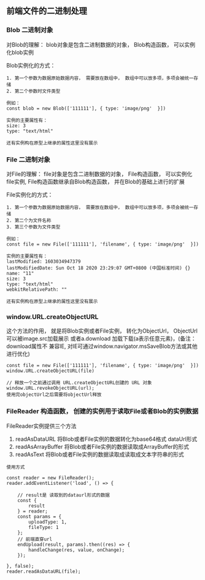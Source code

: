 ## 前端文件的二进制处理

### Blob 二进制对象

对Blob的理解：
    blob对象是包含二进制数据的对象， Blob构造函数， 可以实例化blob实例

Blob实例化的方式：

```
1. 第一个参数为数据原始数据内容， 需要放在数组中， 数组中可以放多项，多项会被统一存储
2. 第二个参数时文件类型

例如：
const blob = new Blob(['111111'], { type: 'image/png'  }])

实例的主要属性有：
size: 3
type: "text/html"

还有实例构在原型上继承的属性这里没有展示
```

### File 二进制对象

对File的理解：
    file对象是包含二进制数据的对象， File构造函数， 可以实例化file实例,
    File构造函数继承自Blob构造函数， 并在Blob的基础上进行的扩展

File实例化的方式：

```
1. 第一个参数为数据原始数据内容， 需要放在数组中， 数组中可以放多项，多项会被统一存储
2. 第二个为文件名称
3. 第三个参数为文件类型

例如：
const file = new File(['111111'], 'filename', { type: 'image/png'  }])

实例的主要属性有：
lastModified: 1603034947379
lastModifiedDate: Sun Oct 18 2020 23:29:07 GMT+0800 (中国标准时间) {}
name: "11"
size: 3
type: "text/html"
webkitRelativePath: ""

还有实例构在原型上继承的属性这里没有展示
```

### window.URL.createObjectURL

这个方法的作用， 就是将Blob实例或者File实例， 转化为ObjectUrl，
ObjectUrl可以被image.src加载展示 或者a.download 加载下载(a表示任意元素)，(备注：download属性不
兼容IE, 对IE可通过window.navigator.msSaveBlob方法或其他进行优化)
```
const file = new File(['111111'], 'filename', { type: 'image/png'  }])
window.URL.createObjectURL(file)

// 释放一个之前通过调用 URL.createObjectURL创建的 URL 对象
window.URL.revokeObjectURL(url);
使用完objectUrl之后需要将objectUrl释放
```

### FileReader 构造函数， 创建的实例用于读取File或者Blob的实例数据

FileReader实例提供三个方法

1. readAsDataURL 将Blob或者File实例的数据转化为base64格式 dataUrl形式
2. readAsArrayBuffer 将Blob或者File实例的数据读取成ArrayBuffer的形式
3. readAsText 将Blob或者File实例的数据读取成读取成文本字符串的形式

```
使用方式

const reader = new FileReader();
reader.addEventListener('load', () => {

    // result是 读取到的dataurl形式的数据
    const {
        result
    } = reader;
    const params = {
        uploadType: 1,
        fileType: 1
    };
    // 前端直穿url
    endUpload(result, params).then((res) => {
        handleChange(res, value, onChange);
    });

}, false);
reader.readAsDataURL(file);
```






